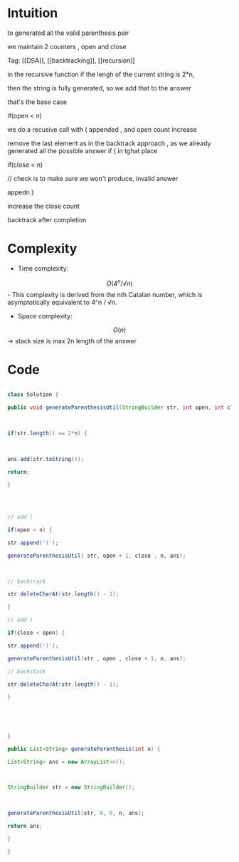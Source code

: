 # Intuition

<!-- Describe your first thoughts on how to solve this problem. -->

to generated all the valid parenthesis pair

we maintain 2 counters , open and close

Tag: [[DSA]], [[backtracking]], [[recursion]]

  

in the recursive function if the lengh of the current string is 2*n,

then the string is fully generated, so we add that to the answer

  

that's the base case

  

if(open < n)

we do a recusive call with ( appended , and open count increase

remove the last element as in the backtrack approach , as we already generated all the possible answer if ( in tghat place

  

if(close < n)

// check is to make sure we won't produce, invalid answer

appedn )

increase the close count

backtrack after completion

  

# Complexity

- Time complexity:

<!-- Add your time complexity here, e.g. $$O(n)$$ -->

$$O(4^n / √n)$$ - This complexity is derived from the nth Catalan number, which is asymptotically equivalent to 4^n / √n.

  

- Space complexity:

<!-- Add your space complexity here, e.g. $$O(n)$$ -->

$$O(n)$$ -> stack size is max 2n length of the answer

# Code

```java []

class Solution {

public void generateParenthesisUtil(StringBuilder str, int open, int close, int n, List<String> ans) {

  

if(str.length() == 2*n) {

  

ans.add(str.toString());

return;

}

  
  

// add (

if(open < n) {

str.append('(');

generateParenthesisUtil( str, open + 1, close , n, ans);

  

// backtrack

str.deleteCharAt(str.length() - 1);

}

// add )

if(close < open) {

str.append(')');

generateParenthesisUtil(str , open , close + 1, n, ans);

// backstack

str.deleteCharAt(str.length() - 1);

}

  
  
  

}

public List<String> generateParenthesis(int n) {

List<String> ans = new ArrayList<>();

  

StringBuilder str = new StringBuilder();

  

generateParenthesisUtil(str, 0, 0, n, ans);

return ans;

}

}

```